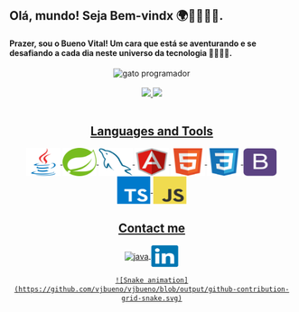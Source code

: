<h2 lign="right" > Olá, mundo! Seja Bem-vindx 🌍👋🏼🤙🏼. </h2>



<h4 lign="right"> Prazer, sou o Bueno Vital! Um cara que está se aventurando e se desafiando a cada dia neste universo da tecnologia 👨🏼‍💻🧐. </h4>
<div align="center">
 <img height="180rem" alt="gato programador" src="https://i.imgur.com/XFALwMG.gif"> 
 </div>
 
 <br>
  

<div align="center">
  <a href="https://github.com/vjbueno">
  <img height="180em" src="https://github-readme-stats.vercel.app/api?username=vjbueno&show_icons=true&theme=dark&include_all_commits=true&count_private=true"/>
  <img height="180em" src="https://github-readme-stats.vercel.app/api/top-langs/?username=vjbueno&layout=compact&langs_count=7&theme=dark"/>
</div>
<div align="center" style="display: inline_block">
    <br>
  <h2 lign="center"> Languages and Tools </h2>
      <img align="center" alt="java" height="50" width="60" src="https://github.com/devicons/devicon/blob/master/icons/java/java-original.svg">
      <img align="center" alt="spring" height="50" width="60" src="https://github.com/devicons/devicon/blob/master/icons/spring/spring-original.svg">
      <img align="center" alt="mysql" height="50" width="60" src="https://github.com/devicons/devicon/blob/master/icons/mysql/mysql-original.svg">
      <img align="center" alt="angular" height="50" width="60" src="https://github.com/devicons/devicon/blob/master/icons/angularjs/angularjs-original.svg">
      <img align="center" alt="html" height="50" width="60" src="https://github.com/devicons/devicon/blob/master/icons/html5/html5-original.svg">
      <img align="center" alt="css" height="50" width="60" src="https://github.com/devicons/devicon/blob/master/icons/css3/css3-original.svg">
      <img align="center" alt="bootstrap" height="50" width="60" src="https://github.com/devicons/devicon/blob/master/icons/bootstrap/bootstrap-plain.svg">
      <img align="center" alt="typescript" height="50" width="60" src="https://github.com/devicons/devicon/blob/master/icons/typescript/typescript-original.svg">
      <img align="center" alt="javacript" height="50" width="60" src="https://github.com/devicons/devicon/blob/master/icons/javascript/javascript-original.svg"> 
  
  <h2 align="center"> Contact me </h2>
    <a href = "mailto:buenovj@hotmail.com">
    <img align="center" alt="java" height="50" width="70" src="https://i.imgur.com/pvXZHwn.png">
      
   <a href = "https://www.linkedin.com/in/bueno-vital">
   <img align="center" alt="java" height="40" width="50" src="https://github.com/devicons/devicon/blob/master/icons/linkedin/linkedin-original.svg">
     
    ![Snake animation](https://github.com/vjbueno/vjbueno/blob/output/github-contribution-grid-snake.svg)
   
     
     
   
    
    
    
 
<!--

<p align = 'center'>
    Contato:
    <br>
    <a href="https://www.linkedin.com/in/bueno-vital/">
    <img src="https://img.shields.io/badge/linkedin-%230077B5.svg?&style=for-the-badge&logo=linkedin&logoColor=white" /></a>
</p>
-->

<!--
Atualmente estou aprendendo: Java, HTML, CSS, Git, GitHub e MySQL. 

Contato:
[![Linkedin Badge](https://img.shields.io/badge/-LinkedIn-blue?style=flat-square&logo=Linkedin&logoColor=white&link=https://www.linkedin.com/in/bueno-vital/)](https://www.linkedin.com/in/bueno-vital/)

- 🔭 I’m currently working on ...
- 🌱 I’m currently learning ...
- 👯 I’m looking to collaborate on ...
- 🤔 I’m looking for help with ...
- 💬 Ask me about ...
- 📫 How to reach me: ...
- 😄 Pronouns: ...
- ⚡ Fun fact: ...
-->
